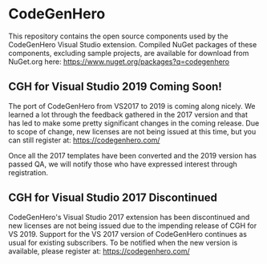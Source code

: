 # CodeGenHero

This repository contains the open source components used by the CodeGenHero Visual Studio extension.  Compiled NuGet packages of these components, excluding sample projects, are available for download from NuGet.org here:
https://www.nuget.org/packages?q=codegenhero

## CGH for Visual Studio 2019 Coming Soon!
The port of CodeGenHero from VS2017 to 2019 is coming along nicely.  We learned a lot through the feedback gathered in the 2017 version and that has led to make some pretty significant changes in the coming release.  Due to scope of change, new licenses are not being issued at this time, but you can still register at:
https://codegenhero.com/

Once all the 2017 templates have been converted and the 2019 version has passed QA, we will notify those who have expressed interest through registration. 

## CGH for Visual Studio 2017 Discontinued
CodeGenHero's Visual Studio 2017 extension has been discontinued and new licenses are not being issued due to the impending release of CGH for VS 2019.  Support for the VS 2017 version of CodeGenHero continues as usual for existing subscribers. To be notified when the new version is available, please register at:
https://codegenhero.com/